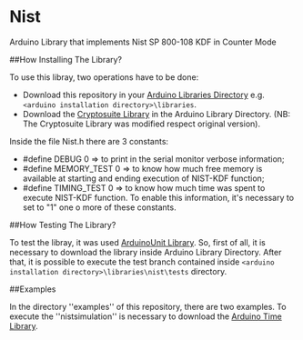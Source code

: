 Nist
====

Arduino Library that implements Nist SP 800-108 KDF in Counter Mode

##How Installing The Library?

To use this libray, two operations have to be done:
* Download this repository in your [Arduino Libraries Directory](http://arduino.cc/en/Guide/Libraries) e.g. `<arduino installation directory>\libraries`.
* Download the [Cryptosuite Library](https://github.com/dventura3/Cryptosuite) in the Arduino Library Directory. (NB: The Cryptosuite Library was modified respect original version).

Inside the file Nist.h there are 3 constants:
* #define DEBUG 0 => to print in the serial monitor verbose information;
* #define MEMORY_TEST 0 => to know how much free memory is available at starting and ending execution of NIST-KDF function;
* #define TIMING_TEST 0 => to know how much time was spent to execute NIST-KDF function.
To enable this information, it's necessary to set to "1" one o more of these constants.

##How Testing The Library?

To test the libray, it was used [ArduinoUnit Library](https://github.com/mmurdoch/arduinounit).
So, first of all, it is necessary to download the library inside Arduino Library Directory.
After that, it is possible to execute the test branch contained inside `<arduino installation directory>\libraries\nist\tests` directory.

##Examples

In the directory ''examples'' of this repository, there are two examples.
To execute the ''nistsimulation'' is necessary to download the [Arduino Time Library](http://playground.arduino.cc/Code/Time).
